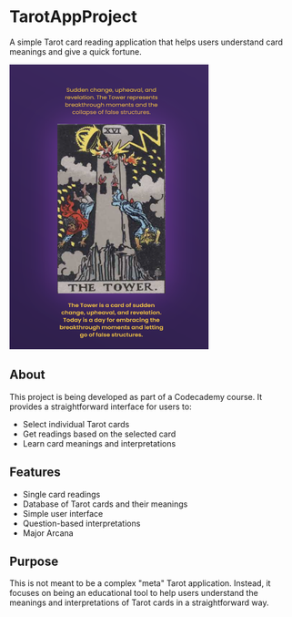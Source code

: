 # TarotAppProject

A simple Tarot card reading application that helps users understand card meanings and give a quick fortune.

<img src="assets/tarot-site-screenshot.png" alt="Tarot Screenshot" width="350" height="500">

## About

This project is being developed as part of a Codecademy course. It provides a straightforward interface for users to:

- Select individual Tarot cards
- Get readings based on the selected card
- Learn card meanings and interpretations

## Features

- Single card readings
- Database of Tarot cards and their meanings
- Simple user interface
- Question-based interpretations
- Major Arcana

## Purpose

This is not meant to be a complex "meta" Tarot application. Instead, it focuses on being an educational tool to help users understand the meanings and interpretations of Tarot cards in a straightforward way.
